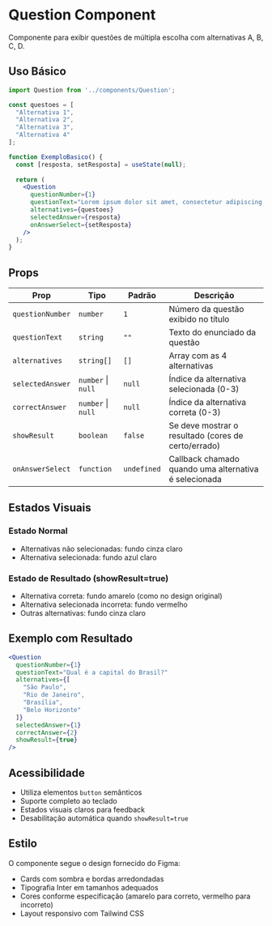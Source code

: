 # Question Component

Componente para exibir questões de múltipla escolha com alternativas A, B, C, D.

## Uso Básico

```jsx
import Question from '../components/Question';

const questoes = [
  "Alternativa 1",
  "Alternativa 2", 
  "Alternativa 3",
  "Alternativa 4"
];

function ExemploBasico() {
  const [resposta, setResposta] = useState(null);
  
  return (
    <Question
      questionNumber={1}
      questionText="Lorem ipsum dolor sit amet, consectetur adipiscing elit. Sed in libero rhoncus, congue lectus et, vulputate dolor. Maecenas sed eros augue."
      alternatives={questoes}
      selectedAnswer={resposta}
      onAnswerSelect={setResposta}
    />
  );
}
```

## Props

| Prop | Tipo | Padrão | Descrição |
|------|------|--------|-----------|
| `questionNumber` | `number` | `1` | Número da questão exibido no título |
| `questionText` | `string` | `""` | Texto do enunciado da questão |
| `alternatives` | `string[]` | `[]` | Array com as 4 alternativas |
| `selectedAnswer` | `number` \\| `null` | `null` | Índice da alternativa selecionada (0-3) |
| `correctAnswer` | `number` \\| `null` | `null` | Índice da alternativa correta (0-3) |
| `showResult` | `boolean` | `false` | Se deve mostrar o resultado (cores de certo/errado) |
| `onAnswerSelect` | `function` | `undefined` | Callback chamado quando uma alternativa é selecionada |

## Estados Visuais

### Estado Normal
- Alternativas não selecionadas: fundo cinza claro
- Alternativa selecionada: fundo azul claro

### Estado de Resultado (showResult=true)
- Alternativa correta: fundo amarelo (como no design original)
- Alternativa selecionada incorreta: fundo vermelho
- Outras alternativas: fundo cinza claro

## Exemplo com Resultado

```jsx
<Question
  questionNumber={1}
  questionText="Qual é a capital do Brasil?"
  alternatives={[
    "São Paulo",
    "Rio de Janeiro", 
    "Brasília",
    "Belo Horizonte"
  ]}
  selectedAnswer={1}
  correctAnswer={2}
  showResult={true}
/>
```

## Acessibilidade

- Utiliza elementos `button` semânticos
- Suporte completo ao teclado
- Estados visuais claros para feedback
- Desabilitação automática quando `showResult=true`

## Estilo

O componente segue o design fornecido do Figma:
- Cards com sombra e bordas arredondadas
- Tipografia Inter em tamanhos adequados
- Cores conforme especificação (amarelo para correto, vermelho para incorreto)
- Layout responsivo com Tailwind CSS
